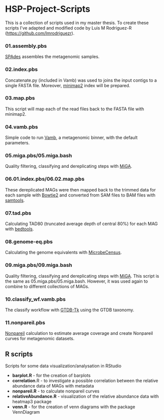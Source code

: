 # HSP-Project-Scripts

This is a collection of scripts used in my master thesis. To create these scripts I've adapted and modified code by Luis M Rodriguez-R (https://github.com/lmrodriguezr).

### 01.assembly.pbs
[SPAdes](https://github.com/ablab/spades#sec1.2) assembles the metagenomic samples.

### 02.index.pbs
Concatenate.py (included in Vamb) was used to joins the input contigs to a single FASTA file. Moreover, [minimap2](https://github.com/lh3/minimap2) index will be prepared.

### 03.map.pbs
This script will map each of the read files back to the FASTA file with minimap2.  

### 04.vamb.pbs
Simple code to run [Vamb](https://github.com/RasmussenLab/vamb), a metagenomic binner, with the default parameters. 

### 05.miga.pbs/05.miga.bash
Quality filtering, classifying and dereplicating steps with [MiGA](https://github.com/bio-miga/miga). 

### 06.01.index.pbs/06.02.map.pbs
These dereplicated MAGs were then mapped back to the trimmed data for each sample with [Bowtie2](https://github.com/BenLangmead/bowtie2) and converted from SAM files to BAM files with [samtools](https://github.com/samtools/samtools).

### 07.tad.pbs
Calculating TAD80 (truncated average depth of central 80%) for each MAG with [bedtools](https://github.com/arq5x/bedtools2).

### 08.genome-eq.pbs
Calculating the genome equivalents with [MicrobeCensus](https://github.com/snayfach/MicrobeCensus).

### 09.miga.pbs/09.miga.bash
Quality filtering, classifying and dereplicating steps with [MiGA](https://github.com/bio-miga/miga). This script is the same as 05.miga.pbs/05.miga.bash. However, it was used again to combine to different collections of MAGs.

### 10.classify_wf.vamb.pbs
The classify workflow with [GTDB-Tk](https://ecogenomics.github.io/GTDBTk/commands/classify_wf.html) using the GTDB taxonomy.

### 11.nonpareil.pbs
[Nonpareil](https://github.com/lmrodriguezr/nonpareil) calculation to estimate average coverage and create Nonpareil curves for metagenomic datasets.

## R scripts
Scripts for some data visualization/analysation in RStudio

- **barplot.R** - for the creation of barplots 
- **correlation**.R - to investigate a possible correlation between the relative abundance data of MAGs with metadata
- **nonpareil.R** - to calculate nonpareil curves 
- **relativeAbundance.R** - visualization of the relative abundance data with heatmap3 package
- **venn.R** - for the creation of venn diagrams with the package VennDiagram
